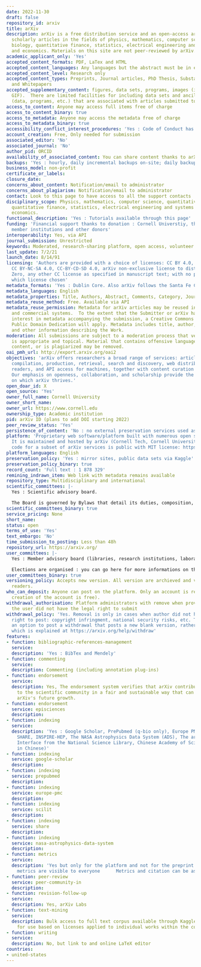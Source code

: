 ```yaml
---
date: 2022-11-30
draft: false
repository_id: arxiv
title: arXiv
description: arXiv is a free distribution service and an open-access archive for 1,871,031
  scholarly articles in the fields of physics, mathematics, computer science, quantitative
  biology, quantitative finance, statistics, electrical engineering and systems science,
  and economics. Materials on this site are not peer-reviewed by arXiv.
academic_applicant_only: 'Yes'
accepted_content_formats: PDF, LaTex and HTML
accepted_content_languages: Any languages but the abstract must be in english
accepted_content_level: Research only
accepted_content_types: Preprints, Journal articles, PhD Thesis, Substantive Proceedings
  and Whitepapers
accepted_supplementary_content: figures, data sets, programs, images (in JPEG, PNG,
  GIF).  There are limited facilities for including data sets and ancillary files
  (data, programs, etc.) that are associated with articles submitted to arXiv.
access_to_content: Anyone may access full items free of charge
access_to_content_binary: true
access_to_metadata: Anyone may access the metadata free of charge
access_to_metadata_binary: true
accessibility_conflict_interest_procedures: 'Yes : Code of Conduct has to be followed'
account_creation: Free, Only needed for submission
associated_editor: 'No'
associated_journal: 'No'
author_pid: ORCID
availability_of_associated_content: You can share content thanks to arXivLabs
backups: 'Yes : hourly, daily incremental backups on-site; daily backups on- and off-site'
business_model: non-profit
certificate_or_labels:
closure_date:
concerns_about_content: Notification/email to administrator
concerns_about_plagiarism: Notification/email to administrator
contact: Look to this page to have access to all the support contacts
disciplinary_scope: Physics, mathematics, computer science, quantitative biology,
  quantitative finance, statistics, electrical engineering and systems science, and
  economics.
functional_description: 'Yes : Tutorials available through this page'
funding: 'Financial support thanks to donation : Cornell Universtiy, the Simons Foundation,
  member institutions and other donors'
interoperability: Yes, via API
journal_submission: Unrestricted
keywords: Moderated, research-sharing platform, open access, volunteer driven platform
last_update: 7/2/21
launch_date: 8/14/91
licensing: 'Authors are provided with a choice of licenses: CC BY 4.0, CC BY-SA 4.0,
  CC BY-NC-SA 4.0, CC-BY-CD-SD 4.0, arXiv non-exclusive license to distribute, CC
  Zero, any other CC license as specified in manuscript text; with no preference for
  which license chosen'
metadata_formats: 'Yes : Dublin Core. Also arXiv follows the Santa Fe Convention'
metadata_languages: English
metadata_properties: Title, Authors, Abstract, Comments, Category, Journal-ref, DOI
metadata_reuse_method: Free. Available via API
metadata_reuse_permission: Metadata for arXiv articles may be reused in non-commercial
  and commercial systems.  To the extent that the Submitter or arXiv has a copyright
  interest in metadata accompanying the submission, a Creative Commons CC0 1.0 Universal
  Public Domain Dedication will apply. Metadata includes title, author, abstract,
  and other information describing the Work.
moderation: All submissions are subject to a moderation process that verifies material
  is appropriate and topical. Material that contains offensive language, non-scientific
  content, or is plagiarized may be removed.
oai_pmh_url: http://export.arxiv.org/oai2
objectives: 'arXiv offers researchers a broad range of services: article submission,
  compilation, production, retrieval, search and discovery, web distribution for human
  readers, and API access for machines, together with content curation and preservation.
  Our emphasis on openness, collaboration, and scholarship provide the strong foundation
  on which arXiv thrives.'
open_doar_id: X
open_source: 'Yes'
owner_full_name: Cornell University
owner_short_name:
owner_url: https://www.cornell.edu
ownership_type: Academic institution
pid: arXiv ID (plans to add DOI starting 2022)
peer_review_status: 'Yes'
persistence_of_content: 'No : no external preservation services used as yet'
platform: 'Proprietary web software/platform built with numerous open source libraries.
  It is maintained and hosted by arXiv (Cornell Tech, Cornell University). Source
  code for a subset of arXiv services is public with MIT license: https://github.com/arXiv'
platform_languages: English
preservation_policy: 'Yes : mirror sites, public data sets via Kaggle'
preservation_policy_binary: true
record_count: 'Full text : 1 878 329'
remining_indrawn_item: Web link with metadata remains available
repository_type: Multidisciplinary and international
scientific_committees: |-
  Yes : Scientific advisory board.

  The Board is governed by Bylaws that detail its duties, composition, and operation as well as the election of its members.
scientific_committees_binary: true
service_pricing: None
short_name:
status: open
terms_of_use: 'Yes'
text_embargo: 'No'
time_submission_to_posting: Less than 48h
repository_url: https://arxiv.org/
user_committees: |-
  Yes : Member advisory board (libraries, research institutions, laboratories or foundations).

  Elections are organised : you can go here for more informations on the process https://arxiv.org/about/mab_bylaws
user_committees_binary: true
versioning_policy: Accepts new version. All version are archieved and visible for
  readers.
who_can_deposit: Anyone can post on the platform. Only an account is required ( The
  creation of the account is free).
withdrawal_authorisation: Platform administrators with remove when provided evidence
  the user did not have the legal right to submit
withdrawal_policy: 'Yes. Removal is only in cases when author did not have the legal
  right to post: copyright infringment, national security risks, etc. There is also
  an option to post a withdrawal that posts a new blank version, rather than removes
  which is explained at https://arxiv.org/help/withdraw'
features:
- function: bibliographic-references-management
  service:
  description: 'Yes : BibTex and Mendely'
- function: commenting
  service:
  description: Commenting (including annotation plug-ins)
- function: endorsement
  service:
  description: Yes, The endorsement system verifies that arXiv contributors belong
    to the scientific community in a fair and sustainable way that can scale with
    arXiv's future growth.
- function: endorsement
  service: episciences
  description:
- function: indexing
  service:
  description: 'Yes : Google Scholar, PrePubmed (q-bio only), Europe PMC, SciLit,
    SHARE, INSPIRE-HEP, The NASA Astrophysics Data System (ADS), The arXiv Search
    Interface from the National Science Library, Chinese Academy of Sciences (also
    in Chinese)'
- function: indexing
  service: google-scholar
  description:
- function: indexing
  service: prepubmed
  description:
- function: indexing
  service: europe-pmc
  description:
- function: indexing
  service: scilit
  description:
- function: indexing
  service: share
  description:
- function: indexing
  service: nasa-astrophysics-data-system
  description:
- function: metrics
  service:
  description: 'Yes but only for the platform and not for the preprint only. Those
    metrics are visible to everyone      Metrics and citation can be associated with ADS, INSPIRE, Semantic Scholar'
- function: peer-review
  service: peer-community-in
  description:
- function: revision-follow-up
  service:
  description: Yes, arXiv Labs
- function: text-mining
  service:
  description: Bulk access to full text corpus available through Kaggle and S3. Conditions
    for use based on licenses applied to individual works within the corpus. https://arxiv.org/help/bulk_data
- function: writing
  service:
  description: No, but link to and online LaTeX editor
countries:
- united-states
---
```



